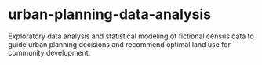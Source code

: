 # urban-planning-data-analysis
Exploratory data analysis and statistical modeling of fictional census data to guide urban planning decisions and recommend optimal land use for community development.
